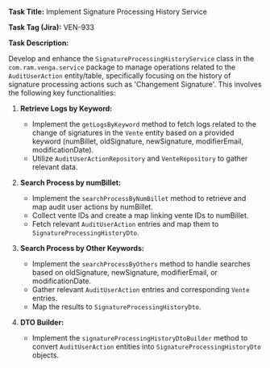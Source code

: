 **Task Title:** Implement Signature Processing History Service

**Task Tag (Jira):** VEN-933

**Task Description:**

Develop and enhance the `SignatureProcessingHistoryService` class in the `com.ram.venga.service` package to manage operations related to the `AuditUserAction` entity/table, specifically focusing on the history of signature processing actions such as 'Changement Signature'. This involves the following key functionalities:

1. **Retrieve Logs by Keyword:**
    - Implement the `getLogsByKeyword` method to fetch logs related to the change of signatures in the `Vente` entity based on a provided keyword (numBillet, oldSignature, newSignature, modifierEmail, modificationDate).
    - Utilize `AuditUserActionRepository` and `VenteRepository` to gather relevant data.

2. **Search Process by numBillet:**
    - Implement the `searchProcessByNumBillet` method to retrieve and map audit user actions by numBillet.
    - Collect vente IDs and create a map linking vente IDs to numBillet.
    - Fetch relevant `AuditUserAction` entries and map them to `SignatureProcessingHistoryDto`.

3. **Search Process by Other Keywords:**
    - Implement the `searchProcessByOthers` method to handle searches based on oldSignature, newSignature, modifierEmail, or modificationDate.
    - Gather relevant `AuditUserAction` entries and corresponding `Vente` entries.
    - Map the results to `SignatureProcessingHistoryDto`.

4. **DTO Builder:**
    - Implement the `signatureProcessingHistoryDtoBuilder` method to convert `AuditUserAction` entities into `SignatureProcessingHistoryDto` objects.
